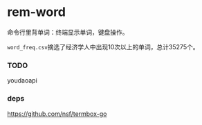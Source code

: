 # rem-word

命令行里背单词：终端显示单词，键盘操作。

`word_freq.csv`摘选了经济学人中出现10次以上的单词，总计35275个。

### TODO

youdaoapi

### deps

https://github.com/nsf/termbox-go
